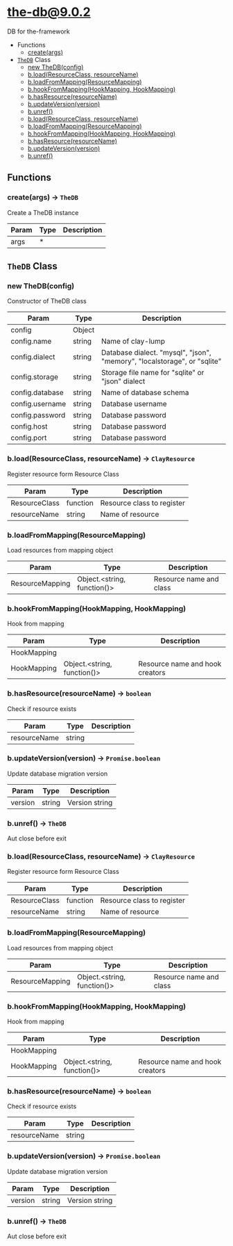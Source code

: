 # the-db@9.0.2

DB for the-framework

+ Functions
  + [create(args)](#the-db-function-create)
+ [`TheDB`](#the-db-classes) Class
  + [new TheDB(config)](#the-db-classes-the-d-b-constructor)
  + [b.load(ResourceClass, resourceName)](#the-db-classes-the-d-b-load)
  + [b.loadFromMapping(ResourceMapping)](#the-db-classes-the-d-b-loadFromMapping)
  + [b.hookFromMapping(HookMapping, HookMapping)](#the-db-classes-the-d-b-hookFromMapping)
  + [b.hasResource(resourceName)](#the-db-classes-the-d-b-hasResource)
  + [b.updateVersion(version)](#the-db-classes-the-d-b-updateVersion)
  + [b.unref()](#the-db-classes-the-d-b-unref)
  + [b.load(ResourceClass, resourceName)](#the-db-classes-the-d-b-load)
  + [b.loadFromMapping(ResourceMapping)](#the-db-classes-the-d-b-loadFromMapping)
  + [b.hookFromMapping(HookMapping, HookMapping)](#the-db-classes-the-d-b-hookFromMapping)
  + [b.hasResource(resourceName)](#the-db-classes-the-d-b-hasResource)
  + [b.updateVersion(version)](#the-db-classes-the-d-b-updateVersion)
  + [b.unref()](#the-db-classes-the-d-b-unref)

## Functions

<a class='md-heading-link' name="the-db-function-create" ></a>

### create(args) -> `TheDB`

Create a TheDB instance

| Param | Type | Description |
| ----- | --- | -------- |
| args | * |  |



<a class='md-heading-link' name="the-db-classes"></a>

## `TheDB` Class






<a class='md-heading-link' name="the-db-classes-the-d-b-constructor" ></a>

### new TheDB(config)

Constructor of TheDB class

| Param | Type | Description |
| ----- | --- | -------- |
| config | Object |  |
| config.name | string | Name of clay-lump |
| config.dialect | string | Database dialect. "mysql", "json", "memory", "localstorage", or "sqlite" |
| config.storage | string | Storage file name for "sqlite" or "json" dialect |
| config.database | string | Name of database schema |
| config.username | string | Database username |
| config.password | string | Database password |
| config.host | string | Database password |
| config.port | string | Database password |


<a class='md-heading-link' name="the-db-classes-the-d-b-load" ></a>

### b.load(ResourceClass, resourceName) -> `ClayResource`

Register resource form Resource Class

| Param | Type | Description |
| ----- | --- | -------- |
| ResourceClass | function | Resource class to register |
| resourceName | string | Name of resource |


<a class='md-heading-link' name="the-db-classes-the-d-b-loadFromMapping" ></a>

### b.loadFromMapping(ResourceMapping)

Load resources from mapping object

| Param | Type | Description |
| ----- | --- | -------- |
| ResourceMapping | Object.&lt;string, function()&gt; | Resource name and class |


<a class='md-heading-link' name="the-db-classes-the-d-b-hookFromMapping" ></a>

### b.hookFromMapping(HookMapping, HookMapping)

Hook from mapping

| Param | Type | Description |
| ----- | --- | -------- |
| HookMapping |  |  |
| HookMapping | Object.&lt;string, function()&gt; | Resource name and hook creators |


<a class='md-heading-link' name="the-db-classes-the-d-b-hasResource" ></a>

### b.hasResource(resourceName) -> `boolean`

Check if resource exists

| Param | Type | Description |
| ----- | --- | -------- |
| resourceName | string |  |


<a class='md-heading-link' name="the-db-classes-the-d-b-updateVersion" ></a>

### b.updateVersion(version) -> `Promise.boolean`

Update database migration version

| Param | Type | Description |
| ----- | --- | -------- |
| version | string | Version string |


<a class='md-heading-link' name="the-db-classes-the-d-b-unref" ></a>

### b.unref() -> `TheDB`

Aut close before exit

<a class='md-heading-link' name="the-db-classes-the-d-b-load" ></a>

### b.load(ResourceClass, resourceName) -> `ClayResource`

Register resource form Resource Class

| Param | Type | Description |
| ----- | --- | -------- |
| ResourceClass | function | Resource class to register |
| resourceName | string | Name of resource |


<a class='md-heading-link' name="the-db-classes-the-d-b-loadFromMapping" ></a>

### b.loadFromMapping(ResourceMapping)

Load resources from mapping object

| Param | Type | Description |
| ----- | --- | -------- |
| ResourceMapping | Object.&lt;string, function()&gt; | Resource name and class |


<a class='md-heading-link' name="the-db-classes-the-d-b-hookFromMapping" ></a>

### b.hookFromMapping(HookMapping, HookMapping)

Hook from mapping

| Param | Type | Description |
| ----- | --- | -------- |
| HookMapping |  |  |
| HookMapping | Object.&lt;string, function()&gt; | Resource name and hook creators |


<a class='md-heading-link' name="the-db-classes-the-d-b-hasResource" ></a>

### b.hasResource(resourceName) -> `boolean`

Check if resource exists

| Param | Type | Description |
| ----- | --- | -------- |
| resourceName | string |  |


<a class='md-heading-link' name="the-db-classes-the-d-b-updateVersion" ></a>

### b.updateVersion(version) -> `Promise.boolean`

Update database migration version

| Param | Type | Description |
| ----- | --- | -------- |
| version | string | Version string |


<a class='md-heading-link' name="the-db-classes-the-d-b-unref" ></a>

### b.unref() -> `TheDB`

Aut close before exit



